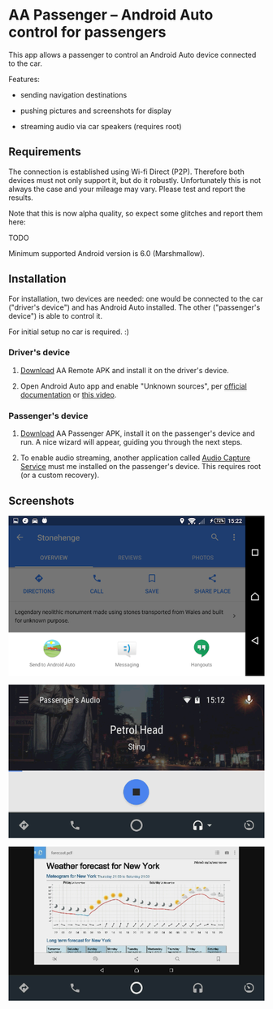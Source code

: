 # AA Passenger – Android Auto control for passengers

This app allows a passenger to control an Android Auto device connected to the car.

Features:
 - sending navigation destinations
 
 - pushing pictures and screenshots for display
 
 - streaming audio via car speakers (requires root)
 
## Requirements
 
The connection is established using Wi-fi Direct (P2P).
Therefore both devices must not only support it, but do it robustly.
Unfortunately this is not always the case and your mileage may vary.
Please test and report the results.

Note that this is now alpha quality, so expect some glitches and report them here:

TODO

Minimum supported Android version is 6.0 (Marshmallow).

## Installation

For installation, two devices are needed: one would be connected to the car ("driver's device") and has Android Auto installed.
The other ("passenger's device") is able to control it.

For initial setup no car is required. :)

### Driver's device
 
1. [Download](https://github.com/martoreto/aapassenger/releases) AA Remote APK and install it on the driver's device.
 
1. Open Android Auto app and enable "Unknown sources", per
[official documentation](https://developer.android.com/training/auto/testing/index.html#phone)
or [this video](https://youtu.be/MjHpOaeOmOo).
 
### Passenger's device
 
1. [Download](https://github.com/martoreto/aapassenger/releases) AA Passenger APK, install it on the passenger's device and run.
A nice wizard will appear, guiding you through the next steps.
 
1. To enable audio streaming, another application called [Audio Capture Service](https://github.com/martoreto/audiocapture)
must me installed on the passenger's device. This requires root (or a custom recovery).
 
## Screenshots

![Screenshot 1](media/nav1.png)

![Screenshot 2](media/audio2.png)

![Screenshot 3](media/sshot3.png)
